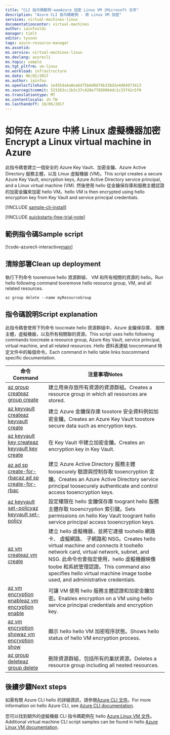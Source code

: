 ```yaml
---
title: "CLI 指令碼範例-aaaAzure 加密 Linux VM |Microsoft 文件"
description: "Azure CLI 指令碼範例 - 將 Linux VM 加密"
services: virtual-machines-linux
documentationcenter: virtual-machines
author: iainfoulds
manager: timlt
editor: tysonn
tags: azure-resource-manager
ms.assetid: 
ms.service: virtual-machines-linux
ms.devlang: azurecli
ms.topic: sample
ms.tgt_pltfrm: vm-linux
ms.workload: infrastructure
ms.date: 06/02/2017
ms.author: iainfou
ms.openlocfilehash: 1e455da4a8ea6d75b6d0d74b338d2e4d84973413
ms.sourcegitcommit: 523283cc1b3c37c428e77850964dc1c33742c5f0
ms.translationtype: MT
ms.contentlocale: zh-TW
ms.lasthandoff: 10/06/2017
---
```

# <a name="encrypt-a-linux-virtual-machine-in-azure"></a><span data-ttu-id="b5755-103">如何在 Azure 中將 Linux 虛擬機器加密</span><span class="sxs-lookup"><span data-stu-id="b5755-103">Encrypt a Linux virtual machine in Azure</span></span>

<span data-ttu-id="b5755-104">此指令碼會建立一個安全的 Azure Key Vault、加密金鑰、Azure Active Directory 服務主體，以及 Linux 虛擬機器 (VM)。</span><span class="sxs-lookup"><span data-stu-id="b5755-104">This script creates a secure Azure Key Vault, encryption keys, Azure Active Directory service principal, and a Linux virtual machine (VM).</span></span> <span data-ttu-id="b5755-105">然後使用 hello 從金鑰保存庫和服務主體認證的加密金鑰來加密 hello VM。</span><span class="sxs-lookup"><span data-stu-id="b5755-105">hello VM is then encrypted using hello encryption key from Key Vault and service principal credentials.</span></span>

[!INCLUDE [sample-cli-install](../../../includes/sample-cli-install.md)]

[!INCLUDE [quickstarts-free-trial-note](../../../includes/quickstarts-free-trial-note.md)]

## <a name="sample-script"></a><span data-ttu-id="b5755-106">範例指令碼</span><span class="sxs-lookup"><span data-stu-id="b5755-106">Sample script</span></span>

[!code-azurecli-interactive[main](../../../cli_scripts/virtual-machine/encrypt-disks/encrypt_vm.sh "Encrypt VM disks")]

## <a name="clean-up-deployment"></a><span data-ttu-id="b5755-107">清除部署</span><span class="sxs-lookup"><span data-stu-id="b5755-107">Clean up deployment</span></span> 

<span data-ttu-id="b5755-108">執行下列命令 tooremove hello 資源群組、 VM 和所有相關的資源的 hello。</span><span class="sxs-lookup"><span data-stu-id="b5755-108">Run hello following command tooremove hello resource group, VM, and all related resources.</span></span>

```azurecli
az group delete --name myResourceGroup
```

## <a name="script-explanation"></a><span data-ttu-id="b5755-109">指令碼說明</span><span class="sxs-lookup"><span data-stu-id="b5755-109">Script explanation</span></span>

<span data-ttu-id="b5755-110">此指令碼會使用下列命令 toocreate hello 資源群組中，Azure 金鑰保存庫、 服務主體，虛擬機器，以及所有相關聯的資源。</span><span class="sxs-lookup"><span data-stu-id="b5755-110">This script uses hello following commands toocreate a resource group, Azure Key Vault, service principal, virtual machine, and all related resources.</span></span> <span data-ttu-id="b5755-111">Hello 資料表連結 toocommand 特定文件中的每個命令。</span><span class="sxs-lookup"><span data-stu-id="b5755-111">Each command in hello table links toocommand specific documentation.</span></span>

| <span data-ttu-id="b5755-112">命令</span><span class="sxs-lookup"><span data-stu-id="b5755-112">Command</span></span> | <span data-ttu-id="b5755-113">注意事項</span><span class="sxs-lookup"><span data-stu-id="b5755-113">Notes</span></span> |
|---|---|
| [<span data-ttu-id="b5755-114">az group create</span><span class="sxs-lookup"><span data-stu-id="b5755-114">az group create</span></span>](https://docs.microsoft.com/cli/azure/group#create) | <span data-ttu-id="b5755-115">建立用來存放所有資源的資源群組。</span><span class="sxs-lookup"><span data-stu-id="b5755-115">Creates a resource group in which all resources are stored.</span></span> |
| [<span data-ttu-id="b5755-116">az keyvault create</span><span class="sxs-lookup"><span data-stu-id="b5755-116">az keyvault create</span></span>](https://docs.microsoft.com/cli/azure/keyvault#create) | <span data-ttu-id="b5755-117">建立 Azure 金鑰保存庫 toostore 安全資料例如加密金鑰。</span><span class="sxs-lookup"><span data-stu-id="b5755-117">Creates an Azure Key Vault toostore secure data such as encryption keys.</span></span> |
| [<span data-ttu-id="b5755-118">az keyvault key create</span><span class="sxs-lookup"><span data-stu-id="b5755-118">az keyvault key create</span></span>](https://docs.microsoft.com/cli/azure/keyvault/key#create) | <span data-ttu-id="b5755-119">在 Key Vault 中建立加密金鑰。</span><span class="sxs-lookup"><span data-stu-id="b5755-119">Creates an encryption key in Key Vault.</span></span> |
| [<span data-ttu-id="b5755-120">az ad sp create-for-rbac</span><span class="sxs-lookup"><span data-stu-id="b5755-120">az ad sp create-for-rbac</span></span>](https://docs.microsoft.com/cli/azure/ad/sp#create-for-rbac) | <span data-ttu-id="b5755-121">建立 Azure Active Directory 服務主體 toosecurely 驗證與控制存取 tooencryption 金鑰。</span><span class="sxs-lookup"><span data-stu-id="b5755-121">Creates an Azure Active Directory service principal toosecurely authenticate and control access tooencryption keys.</span></span> |
| [<span data-ttu-id="b5755-122">az keyvault set-policy</span><span class="sxs-lookup"><span data-stu-id="b5755-122">az keyvault set-policy</span></span>](https://docs.microsoft.com/cli/azure/keyvault#set-policy) | <span data-ttu-id="b5755-123">設定權限在 hello 金鑰保存庫 toogrant hello 服務主體存取 tooencryption 索引鍵。</span><span class="sxs-lookup"><span data-stu-id="b5755-123">Sets permissions on hello Key Vault toogrant hello service principal access tooencryption keys.</span></span> |
| [<span data-ttu-id="b5755-124">az vm create</span><span class="sxs-lookup"><span data-stu-id="b5755-124">az vm create</span></span>](https://docs.microsoft.com/cli/azure/vm#create) | <span data-ttu-id="b5755-125">建立 hello 虛擬機器，並將它連接 toohello 網路卡、 虛擬網路、 子網路和 NSG。</span><span class="sxs-lookup"><span data-stu-id="b5755-125">Creates hello virtual machine and connects it toohello network card, virtual network, subnet, and NSG.</span></span> <span data-ttu-id="b5755-126">此命令也會指定使用，hello 虛擬機器映像 toobe 和系統管理認證。</span><span class="sxs-lookup"><span data-stu-id="b5755-126">This command also specifies hello virtual machine image toobe used, and administrative credentials.</span></span>  |
| [<span data-ttu-id="b5755-127">az vm encryption enable</span><span class="sxs-lookup"><span data-stu-id="b5755-127">az vm encryption enable</span></span>](https://docs.microsoft.com/cli/azure/vm/encryption#enable) | <span data-ttu-id="b5755-128">可讓 VM 使用 hello 服務主體認證和加密金鑰加密。</span><span class="sxs-lookup"><span data-stu-id="b5755-128">Enables encryption on a VM using hello service principal credentials and encryption key.</span></span> |
| [<span data-ttu-id="b5755-129">az vm encryption show</span><span class="sxs-lookup"><span data-stu-id="b5755-129">az vm encryption show</span></span>](https://docs.microsoft.com/cli/azure/vm/encryption#show) | <span data-ttu-id="b5755-130">顯示 hello hello VM 加密程序狀態。</span><span class="sxs-lookup"><span data-stu-id="b5755-130">Shows hello status of hello VM encryption process.</span></span> |
| [<span data-ttu-id="b5755-131">az group delete</span><span class="sxs-lookup"><span data-stu-id="b5755-131">az group delete</span></span>](https://docs.microsoft.com/cli/azure/vm/extension#set) | <span data-ttu-id="b5755-132">刪除資源群組，包括所有的巢狀資源。</span><span class="sxs-lookup"><span data-stu-id="b5755-132">Deletes a resource group including all nested resources.</span></span> |

## <a name="next-steps"></a><span data-ttu-id="b5755-133">後續步驟</span><span class="sxs-lookup"><span data-stu-id="b5755-133">Next steps</span></span>

<span data-ttu-id="b5755-134">如需有關 Azure CLI hello 的詳細資訊，請參閱[Azure CLI 文件](https://docs.microsoft.com/cli/azure/overview)。</span><span class="sxs-lookup"><span data-stu-id="b5755-134">For more information on hello Azure CLI, see [Azure CLI documentation](https://docs.microsoft.com/cli/azure/overview).</span></span>

<span data-ttu-id="b5755-135">您可以找到額外的虛擬機器 CLI 指令碼範例在 hello [Azure Linux VM 文件](../linux/cli-samples.md?toc=%2fazure%2fvirtual-machines%2flinux%2ftoc.json)。</span><span class="sxs-lookup"><span data-stu-id="b5755-135">Additional virtual machine CLI script samples can be found in hello [Azure Linux VM documentation](../linux/cli-samples.md?toc=%2fazure%2fvirtual-machines%2flinux%2ftoc.json).</span></span>
